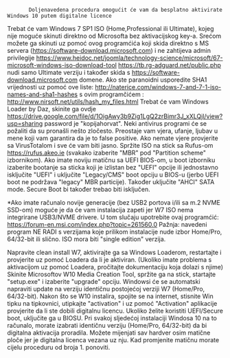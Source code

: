 
           Doljenavedena procedura omogućit će vam da besplatno aktivirate Windows 10 putem digitalne licence

Trebat će vam Windows 7 SP1 ISO (Home,Professional ili Ultimate), kojeg  nije moguće skinuti direktno od Microsofta bez aktivacijskog key-a. 
Srećom možete ga skinuti uz pomoć ovog programćića koji skida direktno s MS servera (https://software-download.microsoft.com) i ne zahtijeva admin privilegije https://www.heidoc.net/joomla/technology-science/microsoft/67-microsoft-windows-iso-download-tool 
https://tb.rg-adguard.net/public.php nudi samo Ultimate verziju i također skida s https://software-download.microsoft.com domene.
Ako ste paranoidni usporedite SHA1 vrijednosti uz pomoć ove liste: http://naterice.com/windows-7-and-7-1-iso-names-and-sha1-hashes  s ovim programčićem : http://www.nirsoft.net/utils/hash_my_files.html 
Trebat će vam Windows Loader by Daz, skinite ga ovdje https://drive.google.com/file/d/1OigAwy3b9Zig1LgQ2zrBimr3J_xXLQjl/view?usp=sharing password je "kopijahorvat". Neki antivirus programi će se požaliti da su pronašli nešto zločesto. Preostaje vam vjera, ufanje, ljubav u mene koji vam garantira da je to false positive. Ako nemate vjere provjerite sa VirusTotalom i sve će vam biti jasno.
Spržite ISO na stick sa Rufus-om https://rufus.akeo.ie (svakako izaberite "MBR" pod "Partition scheme" izbornikom).
Ako imate noviju matičnu sa UEFI BIOS-om, u boot izborniku izaberite bootanje sa sticka koji je izlistan bez "UEFI" opcije ili jednostavno  isključite "UEFI" i uključite "Legacy/CMS" boot opciju u BIOS-u (jerbo UEFI boot ne podržava "legacy" MBR particije). Također uključite "AHCI" SATA mode. Secure Boot bi također trebao biti isključen.

*Ako imate računalo novije generacije (bez USB2 portova i/ili sa m.2 NVME SSD-om) moguće je da će vam instalacija zapeti jer W7 ISO nema integrirane USB3/NVME drivere. U tom slučaju upotrebite ovaj programćić: https://forum-en.msi.com/index.php?topic=261560.0
 Pažnja: navedeni program NE RADI s verzijama koje prilikom instalacije nude izbor Home/Pro, 64/32-bit ili slično. ISO mora biti "single edition" verzija.

Napravite clean install W7, aktivirajte ga sa Windows Loaderom, restartajte i provjerite uz pomoć Loadera da li je aktiviran.
(Ukoliko imate problema s aktivacijom uz pomoć Loadera, pročitajte dokumentaciju koja dolazi s njime)
Skinite Microsoftov W10  Media Creation Tool, spržite ga na stick, startajte "setup.exe" i izaberite "upgrade" opciju.
Windowsi će se automatski napraviti update na verziju identičnu postojećoj verziji W7 (Home/Pro, 64/32-bit).
Nakon što se W10 instalira, spojite se na internet, stisnite Win tipku na tipkovnici, utipkajte "activation" i uz pomoć "Activation" aplikacije provjerite da li ste dobili digitalnu licencu.
Ukoliko želite koristiti UEFI/Secure boot, uključite ga u BIOSU.
Pri svakoj sljedećoj instalaciji Windosa 10 na to računalo, morate izabrati identičnu verziju (Home/Pro, 64/32-bit) da bi digitalna aktivacija proradila.
Možete mijenjati sav hardver osim matične ploče jer je digitalna licenca vezana uz nju. Kad promjenite matičnu morate cijelu proceduru od broja 1. ponoviti.
